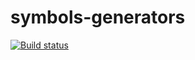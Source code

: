 # symbols-generators

[![Build status](https://ci.appveyor.com/api/projects/status/c7irsml8u2mk1o8k?svg=true)](https://ci.appveyor.com/project/lan-mak/symbols-generators)
